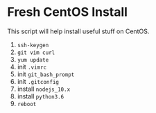 # Fresh CentOS Install

This script will help install useful stuff on CentOS.

1. `ssh-keygen`  
2. `git vim curl`  
3. `yum update`  
4. init `.vimrc`  
5. init `git_bash_prompt`  
6. init `.gitconfig`  
7. install `nodejs_10.x`  
8. install `python3.6`  
9. `reboot`  

